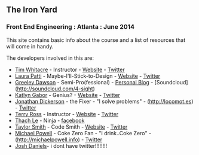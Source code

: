 ## The Iron Yard
### Front End Engineering : Atlanta : June 2014

This site contains basic info about the course and a list of resources that will come in handy.

The developers involved in this are:

* [Tim Whitacre](https://github.com/twhitacre) - Instructor - [Website](http://timw.co) - [Twitter](http://twitter.com/timwco)
* [Laura Patti](https://github.com/lpatti10) - Maybe-I'll-Stick-to-Design - [Website](http://laurapatti.com) - [Twitter](http://twitter.com/lpatti10)
* [Greeley Dawson](https://github.com/4sight) - Semi-Pro(fessional) - [Personal Blog](http://newnowwow.com) - [Soundcloud] (http://soundcloud.com/4-sight)
* [Katlyn Gabor](https://github.com/katlyngabor) - Genius? - [Website](http://katlynwhitt.wordpress.com) - [Twitter](http://twitter.com/katlynwhitt)
* [Jonathan Dickerson](https://github.com/locomotes) - the Fixer - "I solve problems" - (http://locomot.es) - [Twitter](https://twitter.com/locomotes)
* [Terry Ross](https://github.com/TJRoss23) - Instructor - [Website](http://terryross.co) - [Twitter](http://twitter.com/tjross23)
* [Thach Le](https://github.com/thachmle) - Ninja - [facebook](https://www.facebook.com/RightOnPhotographyy)
* [Taylor Smith](https://github.com/tsmit182) - Code Smith - [Website](http://frozen-ridge-3470.herokuapp.com) - [Twitter](http://frozen-ridge-3470.herokuapp.com)
* [Michael Powell](https://github.com/powellmichael) - Coke Zero Fan - "I drink..Coke Zero" - (http://michaelpowell.info) - [Twitter](https://twitter.com/EatSleepRoR)
* [Josh Daniels](http://rightbraindesigns.biz)- i dont have twitter!!!!!!!!
